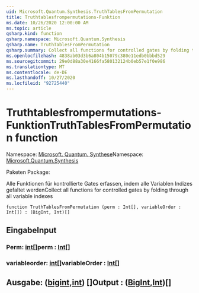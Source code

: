 ```yaml
---
uid: Microsoft.Quantum.Synthesis.TruthTablesFromPermutation
title: Truthtablesfrompermutations-Funktion
ms.date: 10/26/2020 12:00:00 AM
ms.topic: article
qsharp.kind: function
qsharp.namespace: Microsoft.Quantum.Synthesis
qsharp.name: TruthTablesFromPermutation
qsharp.summary: Collect all functions for controlled gates by folding through all variable indexes
ms.openlocfilehash: 4838ab03d3b6a804b15079c380e11edb0bbbd529
ms.sourcegitcommit: 29e0d88a30e4166fa580132124b0eb57e1f0e986
ms.translationtype: MT
ms.contentlocale: de-DE
ms.lasthandoff: 10/27/2020
ms.locfileid: "92725440"
---
```

# <a name="truthtablesfrompermutation-function"></a><span data-ttu-id="54b30-102">Truthtablesfrompermutations-Funktion</span><span class="sxs-lookup"><span data-stu-id="54b30-102">TruthTablesFromPermutation function</span></span>

<span data-ttu-id="54b30-103">Namespace: [Microsoft. Quantum. Synthese](xref:Microsoft.Quantum.Synthesis)</span><span class="sxs-lookup"><span data-stu-id="54b30-103">Namespace: [Microsoft.Quantum.Synthesis](xref:Microsoft.Quantum.Synthesis)</span></span>

<span data-ttu-id="54b30-104">Paketen [](https://nuget.org/packages/)</span><span class="sxs-lookup"><span data-stu-id="54b30-104">Package: [](https://nuget.org/packages/)</span></span>


<span data-ttu-id="54b30-105">Alle Funktionen für kontrollierte Gates erfassen, indem alle Variablen Indizes gefaltet werden</span><span class="sxs-lookup"><span data-stu-id="54b30-105">Collect all functions for controlled gates by folding through all variable indexes</span></span>

```qsharp
function TruthTablesFromPermutation (perm : Int[], variableOrder : Int[]) : (BigInt, Int)[]
```


## <a name="input"></a><span data-ttu-id="54b30-106">Eingabe</span><span class="sxs-lookup"><span data-stu-id="54b30-106">Input</span></span>

### <a name="perm--int"></a><span data-ttu-id="54b30-107">Perm: [int](xref:microsoft.quantum.lang-ref.int)[]</span><span class="sxs-lookup"><span data-stu-id="54b30-107">perm : [Int](xref:microsoft.quantum.lang-ref.int)[]</span></span>




### <a name="variableorder--int"></a><span data-ttu-id="54b30-108">variableorder: [int](xref:microsoft.quantum.lang-ref.int)[]</span><span class="sxs-lookup"><span data-stu-id="54b30-108">variableOrder : [Int](xref:microsoft.quantum.lang-ref.int)[]</span></span>





## <a name="output--bigintint"></a><span data-ttu-id="54b30-109">Ausgabe: ([bigint](xref:microsoft.quantum.lang-ref.bigint),[int](xref:microsoft.quantum.lang-ref.int)) []</span><span class="sxs-lookup"><span data-stu-id="54b30-109">Output : ([BigInt](xref:microsoft.quantum.lang-ref.bigint),[Int](xref:microsoft.quantum.lang-ref.int))[]</span></span>


